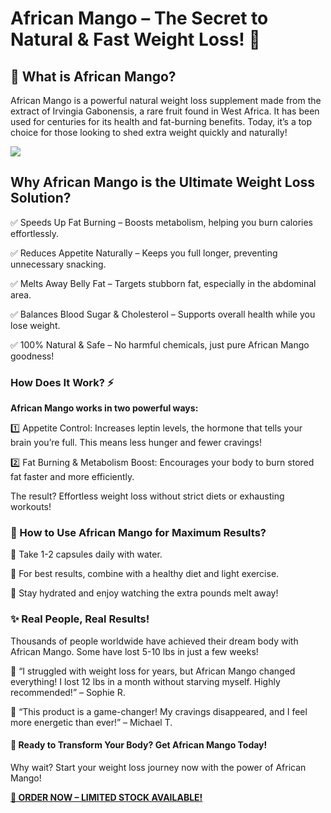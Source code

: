 # African Mango – The Secret to Natural & Fast Weight Loss! 🌿

## 🍃 What is African Mango?

African Mango is a powerful natural weight loss supplement made from the extract of Irvingia Gabonensis, a rare fruit found in West Africa. It has been used for centuries for its health and fat-burning benefits. Today, it’s a top choice for those looking to shed extra weight quickly and naturally!

![](https://i.imgur.com/AS80LDI.jpeg)

## Why African Mango is the Ultimate Weight Loss Solution?

✅ Speeds Up Fat Burning – Boosts metabolism, helping you burn calories effortlessly.

✅ Reduces Appetite Naturally – Keeps you full longer, preventing unnecessary snacking.

✅ Melts Away Belly Fat – Targets stubborn fat, especially in the abdominal area.

✅ Balances Blood Sugar & Cholesterol – Supports overall health while you lose weight.

✅ 100% Natural & Safe – No harmful chemicals, just pure African Mango goodness!

### How Does It Work? ⚡

**African Mango works in two powerful ways:**

1️⃣ Appetite Control: Increases leptin levels, the hormone that tells your brain you’re full. This means less hunger and fewer cravings!

2️⃣ Fat Burning & Metabolism Boost: Encourages your body to burn stored fat faster and more efficiently.

The result? Effortless weight loss without strict diets or exhausting workouts!

### 💊 How to Use African Mango for Maximum Results?

🔹 Take 1-2 capsules daily with water.

🔹 For best results, combine with a healthy diet and light exercise.

🔹 Stay hydrated and enjoy watching the extra pounds melt away!

### ✨ Real People, Real Results!

Thousands of people worldwide have achieved their dream body with African Mango. Some have lost 5-10 lbs in just a few weeks!

💬 “I struggled with weight loss for years, but African Mango changed everything! I lost 12 lbs in a month without starving myself. Highly recommended!” – Sophie R.

💬 “This product is a game-changer! My cravings disappeared, and I feel more energetic than ever!” – Michael T.

#### 🚀 Ready to Transform Your Body? Get African Mango Today!

Why wait? Start your weight loss journey now with the power of African Mango!

[**🛒 ORDER NOW – LIMITED STOCK AVAILABLE!**](https://nplink.net/6zioldgc)
